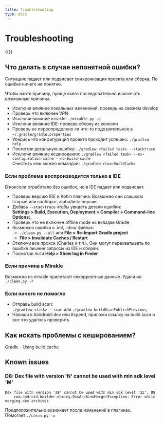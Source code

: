 ```yaml
---
title: Troubleshooting
type: docs
---
```


# Troubleshooting

{{<avito page>}}

## Что делать в случае непонятной ошибки?

Ситуация: падает или подвисает синхронизация проекта или сборка. По ошибке ничего не понятно.

Чтобы найти причину, проще всего последовательно исключать возможные причины.

- Исключи влияние локальных изменений: проверь на свежем develop
- Проверь что включен VPN
- Исключи влияние mirakle: `./mirakle.py -d`
- Исключи влияние IDE: проверь сборку из консоли
- Проверь не переопределено ли что-то подозрительное в `~/.gradle/gradle.properties`
- Убедись что конфигурация проекта проходит успешно: `./gradlew help`
- Посмотри детальную ошибку: `./gradlew <failed task> --stacktrace`
- Исключи влияние кеширования: `./gradlew <failed task> --no-configuration-cache --no-build-cache`\
Очистить кеш можно командой: `./gradlew cleanBuildCache`

### Если проблема воспроизводится только в IDE

В консоли отработало без ошибок, но в IDE падает или подвисает.

- Проверь версию IDE и Kotlin плагина. 
Возможно они слишком старые или наоборот, alpha/beta версии.
- Добавь `--stacktrace` чтобы увидеть детали ошибки:\
**Settings > Build, Execution, Deployment > Compiler > Command-line Options:**_
- Проверь что не включен offline mode на вкладке Gradle
- Возможно ошибка в .iml, .idea/ файлах:
    - `./clean.py --all` или **File > Re-Import Gradle project**
    - **File > Invalidate Caches / Restart**
- Отключи все прокси (Charles и т.п.). Они могут перехватывать по ошибке лишние запросы из IDE и сборки.
- Посмотри логи **Help > Show log in Finder**

### Если причина в Mirakle

Возможно из mirakle прилетают некорректные данные. Удали их: `./clean.py -r`

### Если ничего не помогло

- Отправь build scan:\
`./gradlew <task> --scan` или `./gradlew buildScanPublishPrevious`;
- Напиши в #android-dev или #speed, приложи ссылку на build scan и все что удалось проверить.

## Как искать проблемы с кешированием?

[Gradle - Using build cache](https://guides.gradle.org/using-build-cache/)

## Known issues

### D8: Dex file with version 'N' cannot be used with min sdk level 'M'

```none
Dex file with version '38' cannot be used with min sdk level '22'. D8
    com.android.builder.dexing.DexArchiveMergerException: Error while merging dex archives
``` 

Предположительно возникает после изменений в плагинах.\
Помогает `./clean.py -a`
